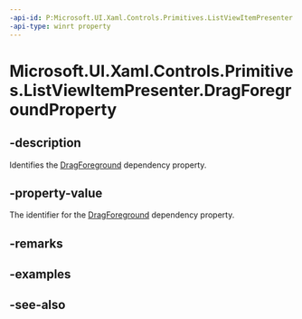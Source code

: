 ```yaml
---
-api-id: P:Microsoft.UI.Xaml.Controls.Primitives.ListViewItemPresenter.DragForegroundProperty
-api-type: winrt property
---
```


<!-- Property syntax
public Windows.UI.Xaml.DependencyProperty DragForegroundProperty { get; }
-->

# Microsoft.UI.Xaml.Controls.Primitives.ListViewItemPresenter.DragForegroundProperty

## -description
Identifies the [DragForeground](listviewitempresenter_dragforeground.md) dependency property.

## -property-value
The identifier for the [DragForeground](listviewitempresenter_dragforeground.md) dependency property.

## -remarks

## -examples

## -see-also

